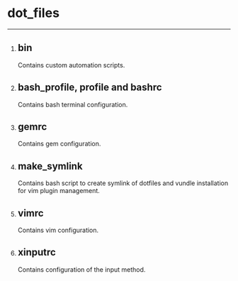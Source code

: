 # dot_files
***

1. ## bin

    Contains custom automation scripts.

2. ## bash_profile, profile and bashrc

    Contains bash terminal configuration.

3. ## gemrc

    Contains gem configuration.

4. ## make_symlink

    Contains bash script to create symlink of dotfiles and vundle installation for vim plugin management.

5. ## vimrc

    Contains vim configuration.

6. ## xinputrc

    Contains configuration of the input method.
